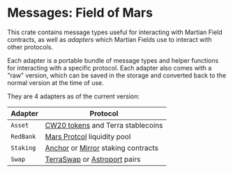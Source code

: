 # Messages: Field of Mars

This crate contains message types useful for interacting with Martian Field contracts, as well as _adapters_ which Martian Fields use to interact with other protocols.

Each adapter is a portable bundle of message types and helper functions for interacting with a specific protocol. Each adapter also comes with a "raw" version, which can be saved in the storage and converted back to the normal version at the time of use.

They are 4 adapters as of the current version:

| Adapter   | Protocol                                                                                                                                               |
| --------- | ------------------------------------------------------------------------------------------------------------------------------------------------------ |
| `Asset`   | [CW20 tokens](https://github.com/CosmWasm/cosmwasm-plus) and Terra stablecoins                                                                         |
| `RedBank` | [Mars Protcol](https://github.com/mars-protocol/protocol) liquidity pool                                                                               |
| `Staking` | [Anchor](https://github.com/Anchor-Protocol/anchor-token-contracts) or [Mirror](https://github.com/Mirror-Protocol/mirror-contracts) staking contracts |
| `Swap`    | [TerraSwap](https://github.com/terraswap/terraswap) or [Astroport](https://github.com/astroport-fi/astroport) pairs                                    |
